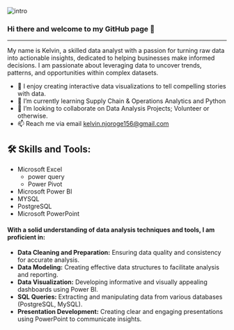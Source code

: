 <img alt="intro" src="https://www.bfu.bg/uploads/pages/citn_ad_site_3.png" />

### Hi there and welcome to my GitHub page 👋
---
My name is Kelvin, a skilled data analyst with a passion for turning raw data into actionable insights, dedicated to helping businesses make informed decisions. I am passionate about leveraging data to uncover trends, patterns, and opportunities within complex datasets.
-	👀 I enjoy creating interactive data visualizations to tell compelling stories with data.
-	🌱 I’m currently learning Supply Chain & Operations Analytics and Python
-	💞️ I’m looking to collaborate on Data Analysis Projects; Volunteer or otherwise.
-	📫 Reach me via email kelvin.njoroge156@gmail.com

🛠 Skills and Tools:
---
-	Microsoft Excel
	- power query
	- Power Pivot
- Microsoft Power BI
-	MYSQL
-	PostgreSQL
-	Microsoft PowerPoint

#### With a solid understanding of data analysis techniques and tools, I am proficient in:
-	**Data Cleaning and Preparation:** Ensuring data quality and consistency for accurate analysis.
-	**Data Modeling:** Creating effective data structures to facilitate analysis and reporting.
-	**Data Visualization:** Developing informative and visually appealing dashboards using Power BI.
-	**SQL Queries:** Extracting and manipulating data from various databases (PostgreSQL, MySQL).
-	**Presentation Development:** Creating clear and engaging presentations using PowerPoint to communicate insights.

